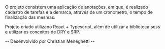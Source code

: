 O projeto consistem uma aplicação de anotações, em que, é realizado cadastro de tarefas e a demarca, através de um cronometro, o tempo de finalização das mesmas.

Projeto criado utilizano React + Typescript, além de utilizar a biblioteca scss e utilizar os conceitos de DRY e SRP.

-- Desenvolvido por Christian Meneghetti --
